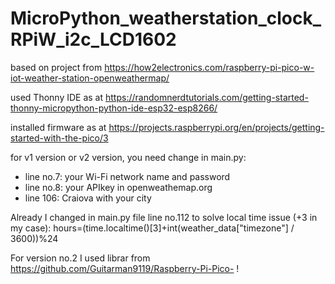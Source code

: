 # MicroPython_weatherstation_clock_RPiW_i2c_LCD1602
based on project from https://how2electronics.com/raspberry-pi-pico-w-iot-weather-station-openweathermap/

used Thonny IDE as at https://randomnerdtutorials.com/getting-started-thonny-micropython-python-ide-esp32-esp8266/

installed firmware as at https://projects.raspberrypi.org/en/projects/getting-started-with-the-pico/3

for v1 version or v2 version, you need change in main.py:
- line no.7: your Wi-Fi network name and password
- line no.8: your APIkey in openweathemap.org 
- line 106: Craiova with your city

Already I changed in main.py file line no.112 to solve local time issue (+3 in my case):  hours=(time.localtime()[3]+int(weather_data["timezone"] / 3600))%24

For version no.2 I used librar from https://github.com/Guitarman9119/Raspberry-Pi-Pico- !
